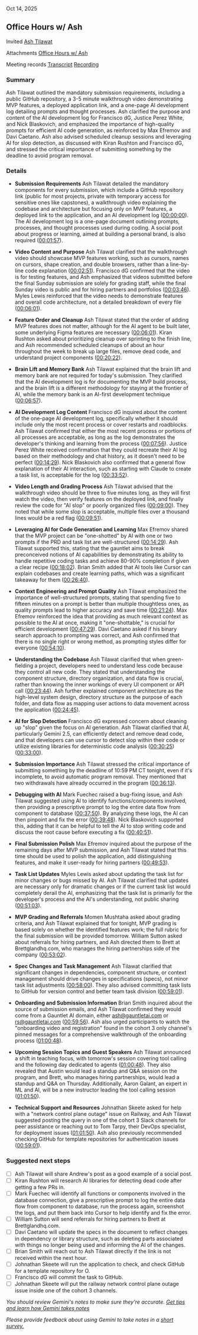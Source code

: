 Oct 14, 2025

## Office Hours w/ Ash

Invited [Ash Tilawat](mailto:ash@gauntlethq.com)

Attachments [Office Hours w/ Ash](https://www.google.com/calendar/event?eid=MWQ3aTg1Z2Z1b2plNDdhOGtlMm1nbDdrOGUgYXNoQGdhdW50bGV0aHEuY29t) 

Meeting records [Transcript](?tab=t.uqoiw1a5i6ev) [Recording](https://drive.google.com/file/d/11g2o0XQx109buHV_CkvMG0M2rDd2VsrP/view?usp=drive_web) 

### Summary

Ash Tilawat outlined the mandatory submission requirements, including a public GitHub repository, a 3-5 minute walkthrough video demonstrating MVP features, a deployed application link, and a one-page AI development log detailing prompts and thought processes. Ash clarified the purpose and content of the AI development log for Francisco dG, Justice Perez White, and Nick Blaskovich, and emphasized the importance of high-quality prompts for efficient AI code generation, as reinforced by Max Efremov and Davi Caetano. Ash also advised scheduled cleanup sessions and leveraging AI for slop detection, as discussed with Kiran Rushton and Francisco dG, and stressed the critical importance of submitting something by the deadline to avoid program removal.

### Details

* **Submission Requirements** Ash Tilawat detailed the mandatory components for every submission, which include a GitHub repository link (public for most projects, private with temporary access for sensitive ones like capstones), a walkthrough video explaining the codebase and architecture but focusing only on MVP features, a deployed link to the application, and an AI development log ([00:00:00](?tab=t.uqoiw1a5i6ev#heading=h.ue5am6t8vqu7)). The AI development log is a one-page document outlining prompts, processes, and thought processes used during coding. A social post about progress or learning, aimed at building a personal brand, is also required ([00:01:57](?tab=t.uqoiw1a5i6ev#heading=h.1ntmncbpdep0)).

* **Video Content and Purpose** Ash Tilawat clarified that the walkthrough video should showcase MVP features working, such as cursors, names on cursors, shape creation, and double browsers, rather than a line-by-line code explanation ([00:02:51](?tab=t.uqoiw1a5i6ev#heading=h.unkpznb3mauw)). Francisco dG confirmed that the video is for testing features, and Ash emphasized that videos submitted before the final Sunday submission are solely for grading staff, while the final Sunday video is public and for hiring partners and portfolios ([00:03:46](?tab=t.uqoiw1a5i6ev#heading=h.yl60n7jnv1s9)). Myles Lewis reinforced that the video needs to demonstrate features and overall code architecture, not a detailed breakdown of every file ([00:06:01](?tab=t.uqoiw1a5i6ev#heading=h.4naqm6mxa8l9)).

* **Feature Order and Cleanup** Ash Tilawat stated that the order of adding MVP features does not matter, although for the AI agent to be built later, some underlying Figma features are necessary ([00:06:01](?tab=t.uqoiw1a5i6ev#heading=h.4naqm6mxa8l9)). Kiran Rushton asked about prioritizing cleanup over sprinting to the finish line, and Ash recommended scheduled cleanups of about an hour throughout the week to break up large files, remove dead code, and understand project components ([00:20:22](?tab=t.uqoiw1a5i6ev#heading=h.j39fsw1670bj)).

* **Brain Lift and Memory Bank** Ash Tilawat explained that the brain lift and memory bank are not required for today's submission. They clarified that the AI development log is for documenting the MVP build process, and the brain lift is a different methodology for staying at the frontier of AI, while the memory bank is an AI-first development technique ([00:06:57](?tab=t.uqoiw1a5i6ev#heading=h.mk5hv65qu21i)).

* **AI Development Log Content** Francisco dG inquired about the content of the one-page AI development log, specifically whether it should include only the most recent process or cover restarts and roadblocks. Ash Tilawat confirmed that either the most recent process or portions of all processes are acceptable, as long as the log demonstrates the developer's thinking and learning from the process ([00:07:56](?tab=t.uqoiw1a5i6ev#heading=h.15807sm7xnu5)). Justice Perez White received confirmation that they could recreate their AI log based on their methodology and chat history, as it doesn't need to be perfect ([00:14:29](?tab=t.uqoiw1a5i6ev#heading=h.2k2nuzhbd2wd)). Nick Blaskovich also confirmed that a general flow explanation of their AI interaction, such as starting with Claude to create a task list, is acceptable for the log ([00:33:52](?tab=t.uqoiw1a5i6ev#heading=h.4vbypkziey3t)).

* **Video Length and Grading Process** Ash Tilawat advised that the walkthrough video should be three to five minutes long, as they will first watch the video, then verify features on the deployed link, and finally review the code for "AI slop" or poorly organized files ([00:09:00](?tab=t.uqoiw1a5i6ev#heading=h.mq0bw2p9jg8o)). They noted that while some slop is acceptable, multiple files over a thousand lines would be a red flag ([00:09:51](?tab=t.uqoiw1a5i6ev#heading=h.oy9axzfkrzhc)).

* **Leveraging AI for Code Generation and Learning** Max Efremov shared that the MVP project can be "one-shotted" by AI with one or two prompts if the PRD and task list are well-structured ([00:14:29](?tab=t.uqoiw1a5i6ev#heading=h.2k2nuzhbd2wd)). Ash Tilawat supported this, stating that the gauntlet aims to break preconceived notions of AI capabilities by demonstrating its ability to handle repetitive coding tasks and achieve 80-90% completion if given a clear recipe ([00:18:02](?tab=t.uqoiw1a5i6ev#heading=h.lyhuw7vgg6wt)). Brian Smith added that AI tools like Cursor can explain codebases and create learning paths, which was a significant takeaway for them ([00:26:40](?tab=t.uqoiw1a5i6ev#heading=h.exfry2penjai)).

* **Context Engineering and Prompt Quality** Ash Tilawat emphasized the importance of well-structured prompts, stating that spending five to fifteen minutes on a prompt is better than multiple thoughtless ones, as quality prompts lead to higher accuracy and save time ([00:21:24](?tab=t.uqoiw1a5i6ev#heading=h.kq1snborx3p4)). Max Efremov reinforced the idea that providing as much relevant context as possible to the AI at once, making it "one-shottable," is crucial for efficient development ([00:47:29](?tab=t.uqoiw1a5i6ev#heading=h.shm07zq3jaaw)). Davi Caetano asked if his binary search approach to prompting was correct, and Ash confirmed that there is no single right or wrong method, as prompting styles differ for everyone ([00:54:10](?tab=t.uqoiw1a5i6ev#heading=h.dfwb6eotrc9g)).

* **Understanding the Codebase** Ash Tilawat clarified that when green-fielding a project, developers need to understand less code because they control all new code. They stated that understanding the component structure, directory organization, and data flow is crucial, rather than knowing the inner workings of every UI component or API call ([00:23:44](?tab=t.uqoiw1a5i6ev#heading=h.h5qpum1x8ez7)). Ash further explained component architecture as the high-level system design, directory structure as the purpose of each folder, and data flow as mapping user actions to data movement across the application ([00:24:45](?tab=t.uqoiw1a5i6ev#heading=h.zd3kxsauiqsi)).

* **AI for Slop Detection** Francisco dG expressed concern about cleaning up "slop" given the focus on AI generation. Ash Tilawat clarified that AI, particularly Gemini 2.5, can efficiently detect and remove dead code, and that developers can use cursor to detect slop within their code or utilize existing libraries for deterministic code analysis ([00:30:25](?tab=t.uqoiw1a5i6ev#heading=h.zd7rlgyte91c)) ([00:33:00](?tab=t.uqoiw1a5i6ev#heading=h.amq1z1e4q46m)).

* **Submission Importance** Ash Tilawat stressed the critical importance of submitting something by the deadline of 10:59 PM CT tonight, even if it's incomplete, to avoid automatic program removal. They mentioned that two withdrawals have already occurred in the program ([00:36:13](?tab=t.uqoiw1a5i6ev#heading=h.r4rb0s4u1ikt)).

* **Debugging with AI** Mark Fuechec raised a bug-fixing issue, and Ash Tilawat suggested using AI to identify functions/components involved, then providing a prescriptive prompt to log the entire data flow from component to database ([00:37:50](?tab=t.uqoiw1a5i6ev#heading=h.nfe1gpgj90xs)). By analyzing these logs, the AI can then pinpoint and fix the error ([00:39:48](?tab=t.uqoiw1a5i6ev#heading=h.m6a6mtyw576m)). Nick Blaskovich supported this, adding that it can be helpful to tell the AI to stop writing code and discuss the root cause before executing a fix ([00:40:51](?tab=t.uqoiw1a5i6ev#heading=h.uppu8xiviffl)).

* **Final Submission Polish** Max Efremov inquired about the purpose of the remaining days after MVP submission, and Ash Tilawat stated that this time should be used to polish the application, add distinguishing features, and make it user-ready for hiring partners ([00:49:53](?tab=t.uqoiw1a5i6ev#heading=h.bh8wbkoetvp7)).

* **Task List Updates** Myles Lewis asked about updating the task list for minor changes or bugs missed by AI. Ash Tilawat clarified that updates are necessary only for dramatic changes or if the current task list would completely derail the AI, emphasizing that the task list is primarily for the developer's process and the AI's understanding, not public sharing ([00:51:03](?tab=t.uqoiw1a5i6ev#heading=h.tkilnqq75bds)).

* **MVP Grading and Referrals** Momen Mushtaha asked about grading criteria, and Ash Tilawat explained that for tonight, MVP grading is based solely on whether the identified features work; the full rubric for the final submission will be provided tomorrow. William Sutton asked about referrals for hiring partners, and Ash directed them to Brett at Brettglandhq.com, who manages the hiring partnerships side of the company ([00:53:02](?tab=t.uqoiw1a5i6ev#heading=h.agnsu9nfmhn6)).

* **Spec Changes and Task Management** Ash Tilawat clarified that significant changes in dependencies, component structure, or context management should drive changes in specifications (specs), not minor task list adjustments ([00:58:00](?tab=t.uqoiw1a5i6ev#heading=h.raswnrrbg5uq)). They also advised committing task lists to GitHub for version control and better team task division ([00:59:01](?tab=t.uqoiw1a5i6ev#heading=h.chdlv0gqc0n4)).

* **Onboarding and Submission Information** Brian Smith inquired about the source of submission emails, and Ash Tilawat confirmed they would come from a Gauntlet AI domain, either ash@gauntletai.com or rs@gauntletai.com ([00:59:56](?tab=t.uqoiw1a5i6ev#heading=h.hoqn0b1wj67v)). Ash also urged participants to watch the "onboarding video and registration" found in the cohort 3 only channel's pinned messages for a comprehensive walkthrough of the onboarding process ([01:00:48](?tab=t.uqoiw1a5i6ev#heading=h.8klw6stgavs1)).

* **Upcoming Session Topics and Guest Speakers** Ash Tilawat announced a shift in teaching focus, with tomorrow's session covering tool calling and the following day dedicated to agents ([01:00:48](?tab=t.uqoiw1a5i6ev#heading=h.8klw6stgavs1)). They also revealed that Austin would lead a standup and Q\&A session on the program, and Brett, who manages hiring partnerships, would lead a standup and Q\&A on Thursday. Additionally, Aaron Galant, an expert in ML and AI, will be a new instructor leading the tool calling session ([01:01:50](?tab=t.uqoiw1a5i6ev#heading=h.y4dyg8rqllk9)).

* **Technical Support and Resources** Johnathan Skeete asked for help with a "network control plane outage" issue on Railway, and Ash Tilawat suggested posting the query in one of the cohort 3 Slack channels for peer assistance or reaching out to Tom Tarpy, their DevOps specialist, for deployment issues ([01:01:50](?tab=t.uqoiw1a5i6ev#heading=h.y4dyg8rqllk9)). Ash also previously recommended checking GitHub for template repositories for authentication issues ([00:59:01](?tab=t.uqoiw1a5i6ev#heading=h.chdlv0gqc0n4)).

### Suggested next steps

- [ ] Ash Tilawat will share Andrew's post as a good example of a social post.  
- [ ] Kiran Rushton will research AI libraries for detecting dead code after getting a few PRs in.  
- [ ] Mark Fuechec will identify all functions or components involved in the database connection, give a prescriptive prompt to log the entire data flow from component to database, run the process again, screenshot the logs, and put them back into Cursor to help identify and fix the error.  
- [ ] William Sutton will send referrals for hiring partners to Brett at Brettglandhq.com.  
- [ ] Davi Caetano will update the specs in the document to reflect changes in dependency or library structure, such as deleting parts associated with things no longer being used and informing the AI of the changes.  
- [ ] Brian Smith will reach out to Ash Tilawat directly if the link is not received within the next hour.  
- [ ] Johnathan Skeete will run the application to check, and check GitHub for a template repository for O.  
- [ ] Francisco dG will commit the task to GitHub.  
- [ ] Johnathan Skeete will put the railway network control plane outage issue inside one of the cohort 3 channels.

*You should review Gemini's notes to make sure they're accurate. [Get tips and learn how Gemini takes notes](https://support.google.com/meet/answer/14754931)*

*Please provide feedback about using Gemini to take notes in a [short survey.](https://google.qualtrics.com/jfe/form/SV_9vK3UZEaIQKKE7A?confid=G469CYBBHiYmjD79-qunDxIYOAIIigIgABgBCA&detailid=unspecified)*